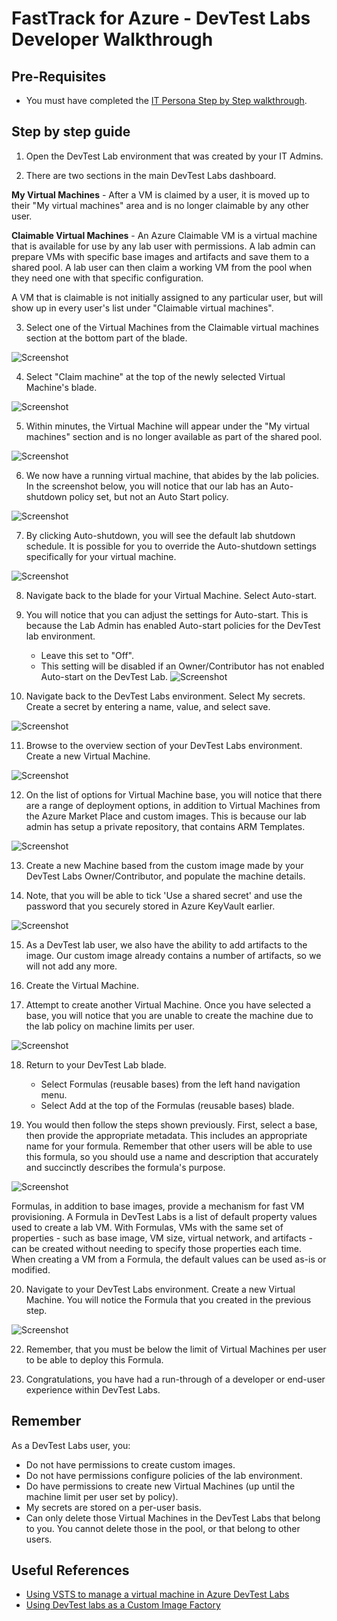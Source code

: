 # FastTrack for Azure - DevTest Labs Developer Walkthrough

## Pre-Requisites
* You must have completed the [IT Persona Step by Step walkthrough](https://github.com/Azure/onboarding-guidance/blob/master/DevTest/DevTestLabs/1%20-%20devtest-labs-walkthrough-it.md).

## Step by step guide

1. Open the DevTest Lab environment that was created by your IT Admins.

2. There are two sections in the main DevTest Labs dashboard.

**My Virtual Machines** -  After a VM is claimed by a user, it is moved up to their "My virtual machines" area and is no longer claimable by any other user.

**Claimable Virtual Machines** - An Azure Claimable VM is a virtual machine that is available for use by any lab user with permissions. A lab admin can prepare VMs with specific base images and artifacts and save them to a shared pool. A lab user can then claim a working VM from the pool when they need one with that specific configuration.

A VM that is claimable is not initially assigned to any particular user, but will show up in every user's list under "Claimable virtual machines". 

3. Select one of the Virtual Machines from the Claimable virtual machines section at the bottom part of the blade.

![Screenshot](/Images/dtl-dev-1.png)

4. Select "Claim machine" at the top of the newly selected Virtual Machine's blade.

![Screenshot](/Images/dtl-dev-2.png)

5. Within minutes, the Virtual Machine will appear under the "My virtual machines" section and is no longer available as part of the shared pool.

![Screenshot](/Images/dtl-dev-3.png)

6. We now have a running virtual machine, that abides by the lab policies. In the screenshot below, you will notice that our lab has an Auto-shutdown policy set, but not an Auto Start policy.

![Screenshot](/Images/dtl-dev-4.png)

7. By clicking Auto-shutdown, you will see the default lab shutdown schedule. It is possible for you to override the Auto-shutdown settings specifically for your virtual machine.

![Screenshot](/Images/dtl-dev-5.png)

8. Navigate back to the blade for your Virtual Machine. Select Auto-start.

9. You will notice that you can adjust the settings for Auto-start. This is because the Lab Admin has enabled Auto-start policies for the DevTest lab environment.
    * Leave this set to "Off".
    * This setting will be disabled if an Owner/Contributor has not enabled Auto-start on the DevTest Lab.
![Screenshot](/Images/dtl-dev-6.png)

10. Navigate back to the DevTest Labs environment. Select My secrets. Create a secret by entering a name, value, and select save.

![Screenshot](/Images/dtl-dev-65.png)

11. Browse to the overview section of your DevTest Labs environment. Create a new Virtual Machine.

![Screenshot](/Images/dtl-dev-7.png)

12. On the list of options for Virtual Machine base, you will notice that there are a range of deployment options, in addition to Virtual Machines from the Azure Market Place and custom images. This is because our lab admin has setup a private repository, that contains ARM Templates.

![Screenshot](/Images/dtl-dev-75.png)

13. Create a new Machine based from the custom image made by your DevTest Labs Owner/Contributor, and populate the machine details. 

14. Note, that you will be able to tick 'Use a shared secret' and use the password that you securely stored in Azure KeyVault earlier.

![Screenshot](/Images/dtl-dev-8.png)

15. As a DevTest lab user, we also have the ability to add artifacts to the image. Our custom image already contains a number of artifacts, so we will not add any more.

16. Create the Virtual Machine.

17. Attempt to create another Virtual Machine. Once you have selected a base, you will notice that you are unable to create the machine due to the lab policy on machine limits per user.

![Screenshot](/Images/dtl-dev-10.png)

18. Return to your DevTest Lab blade.
    * Select Formulas (reusable bases) from the left hand navigation menu.
    * Select Add at the top of the Formulas (reusable bases) blade.

19. You would then follow the steps shown previously. First, select a base, then provide the appropriate metadata. This includes an appropriate name for your formula. Remember that other users will be able to use this formula, so you should use a name and description that accurately and succinctly describes the formula's purpose. 

![Screenshot](/Images/dtl-dev-12.png)

Formulas, in addition to base images, provide a mechanism for fast VM provisioning. A Formula in DevTest Labs is a list of default property values used to create a lab VM. With Formulas, VMs with the same set of properties - such as base image, VM size, virtual network, and artifacts - can be created without needing to specify those properties each time. When creating a VM from a Formula, the default values can be used as-is or modified.

20. Navigate to your DevTest Labs environment. Create a new Virtual Machine. You will notice the Formula that you created in the previous step.


![Screenshot](/Images/dtl-dev-13.png)

22. Remember, that you must be below the limit of Virtual Machines per user to be able to deploy this Formula. 

23. Congratulations, you have had a run-through of a developer or end-user experience within DevTest Labs.

## Remember

As a DevTest Labs user, you:
* Do not have permissions to create custom images.
* Do not have permissions configure policies of the lab environment.
* Do have permissions to create new Virtual Machines (up until the machine limit per user set by policy).
* My secrets are stored on a per-user basis.
* Can only delete those Virtual Machines in the DevTest Labs that belong to you. You cannot delete those in the pool, or that belong to other users.

## Useful References
* [Using VSTS to manage a virtual machine in Azure DevTest Labs](https://www.visualstudio.com/en-us/docs/build/apps/cd/azure/deploy-provision-devtest-lab)
* [Using DevTest labs as a Custom Image Factory](https://blogs.msdn.microsoft.com/devtestlab/2017/04/17/video-custom-image-factory-with-azure-devtest-labs/)
